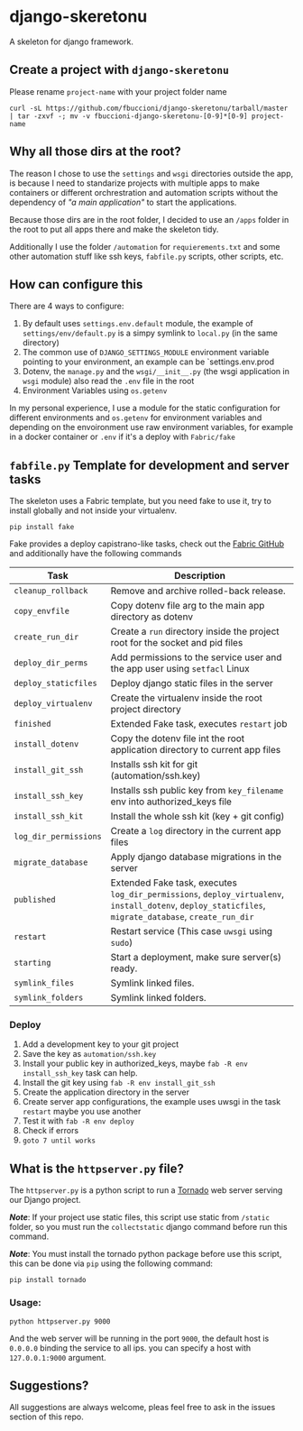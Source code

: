 django-skeretonu
=================


A skeleton for django framework.


Create a project with `django-skeretonu`
---------------------------------------

Please rename `project-name` with your project folder name

```
curl -sL https://github.com/fbuccioni/django-skeretonu/tarball/master | tar -zxvf -; mv -v fbuccioni-django-skeretonu-[0-9]*[0-9] project-name
```


Why all those dirs at the root?
-------------------------------

The reason I chose to use the `settings` and `wsgi` directories outside
the app, is because I need to standarize projects with multiple apps
to make containers or different orchrestration and automation scripts 
without the dependency of _"a main application"_ to start the applications.

Because those dirs are in the root folder, I decided to use an `/apps` 
folder in the root to put all apps there and make the skeleton tidy.

Additionally I use the folder `/automation` for `requierements.txt` and 
some other automation stuff like ssh keys, `fabfile.py` scripts, other
scripts, etc.

How can configure this
-----------------------

There are 4 ways to configure:

1. By default uses `settings.env.default` module, the example of 
   `settings/env/default.py` is a simpy symlink to `local.py` (in the same
   directory)
2. The common use of `DJANGO_SETTINGS_MODULE` environment variable pointing 
   to your environment, an example can be `settings.env.prod 
3. Dotenv, the `manage.py` and the `wsgi/__init__.py` (the wsgi application
   in `wsgi` module) also read the `.env` file in the root
4. Environment Variables using `os.getenv`

In my personal experience, I use a module for the static configuration for
different environments and `os.getenv` for environment variables and depending
on the envoironment use raw environment variables, for example in a docker
container or `.env` if it's a deploy with `Fabric/fake`


`fabfile.py` Template for development and server tasks
------------------------------------------------------

The skeleton uses a Fabric template, but you need fake to use it, try to install globally
and not inside your virtualenv.

```
pip install fake
```


Fake provides a deploy capistrano-like tasks, check out the [Fabric GitHub](https://github.com/bmuller/fake) and additionally have the following commands

| Task                | Description
|---------------------|-------------------------------------------------------------
| `cleanup_rollback`    |  Remove and archive rolled-back release.
| `copy_envfile`        |  Copy dotenv file arg to the main app directory as dotenv
| `create_run_dir`      |  Create a `run` directory inside the project root for the socket and pid files
| `deploy_dir_perms`    |  Add permissions to the service user and the app user using `setfacl` Linux 
| `deploy_staticfiles`  |  Deploy django static files in the server
| `deploy_virtualenv`   |  Create the virtualenv inside the root project directory
| `finished`            |  Extended Fake task, executes `restart` job
| `install_dotenv`      |  Copy the dotenv file int the root application directory to current app files 
| `install_git_ssh`     |  Installs ssh kit for git (automation/ssh.key)
| `install_ssh_key`     |  Installs ssh public key from `key_filename` env into authorized_keys file 
| `install_ssh_kit`     |  Install the whole ssh kit (key + git config)
| `log_dir_permissions` |  Create a `log` directory in the current app files
| `migrate_database`    |  Apply django database migrations in the server
| `published`           |  Extended Fake task, executes `log_dir_permissions`, `deploy_virtualenv`, `install_dotenv`, `deploy_staticfiles`, `migrate_database`, `create_run_dir`
| `restart`             |  Restart service (This case `uwsgi` using `sudo`)
| `starting`            |  Start a deployment, make sure server(s) ready.
| `symlink_files`       |  Symlink linked files.
| `symlink_folders`     |  Symlink linked folders.


### Deploy

1. Add a development key to your git project
2. Save the key as `automation/ssh.key`
3. Install your public key in authorized_keys, maybe `fab -R env install_ssh_key` task can help.
4. Install the git key using `fab -R env install_git_ssh`
5. Create the application directory in the server
6. Create server app configurations, the example uses uwsgi in the task `restart` maybe you use another
7. Test it with `fab -R env deploy`
8. Check if errors
9. `goto 7 until works`


What is the `httpserver.py` file?
-----------------------------

The `httpserver.py` is a python script to run a 
[Tornado](http://www.tornadoweb.org) web server serving our Django project.

_**Note**_: If your project use static files, this script use static from 
`/static` folder, so you must run the  `collectstatic` django command 
before run this command.

_**Note**_: You must install the tornado python package before use this
script, this can be done via `pip` using the following command:

```
pip install tornado
```


### Usage:

```
python httpserver.py 9000
```

And the web server will be running in the port `9000`, the default host is
`0.0.0.0` binding the service to all ips. you can specify a host with `127.0.0.1:9000` argument.


Suggestions?
------------

All suggestions are always welcome, pleas feel free to ask in the issues
section of this repo.